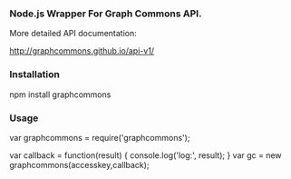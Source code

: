### Node.js Wrapper For Graph Commons API.

More detailed API documentation:

<http://graphcommons.github.io/api-v1/>

### Installation

 npm install graphcommons

### Usage

 var graphcommons = require('graphcommons');

 var callback = function(result) {
	console.log('log:', result);
 }
 var gc = new graphcommons(accesskey,callback);